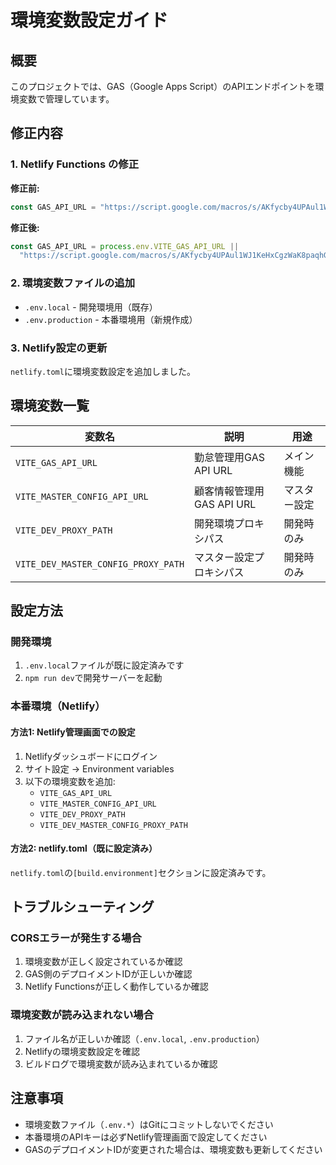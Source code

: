 # 環境変数設定ガイド

## 概要

このプロジェクトでは、GAS（Google Apps Script）のAPIエンドポイントを環境変数で管理しています。

## 修正内容

### 1. Netlify Functions の修正

**修正前:**
```javascript
const GAS_API_URL = "https://script.google.com/macros/s/AKfycby4UPAul1WJ1KeHxCgzWaK8paqhGfEwy2UDuujoAmSZr7CVYy-qo2gBjk8cersds25_xQ/exec";
```

**修正後:**
```javascript
const GAS_API_URL = process.env.VITE_GAS_API_URL ||
  "https://script.google.com/macros/s/AKfycby4UPAul1WJ1KeHxCgzWaK8paqhGfEwy2UDuujoAmSZr7CVYy-qo2gBjk8cersds25_xQ/exec";
```

### 2. 環境変数ファイルの追加

- `.env.local` - 開発環境用（既存）
- `.env.production` - 本番環境用（新規作成）

### 3. Netlify設定の更新

`netlify.toml`に環境変数設定を追加しました。

## 環境変数一覧

| 変数名 | 説明 | 用途 |
|--------|------|------|
| `VITE_GAS_API_URL` | 勤怠管理用GAS API URL | メイン機能 |
| `VITE_MASTER_CONFIG_API_URL` | 顧客情報管理用GAS API URL | マスター設定 |
| `VITE_DEV_PROXY_PATH` | 開発環境プロキシパス | 開発時のみ |
| `VITE_DEV_MASTER_CONFIG_PROXY_PATH` | マスター設定プロキシパス | 開発時のみ |

## 設定方法

### 開発環境

1. `.env.local`ファイルが既に設定済みです
2. `npm run dev`で開発サーバーを起動

### 本番環境（Netlify）

#### 方法1: Netlify管理画面での設定

1. Netlifyダッシュボードにログイン
2. サイト設定 → Environment variables
3. 以下の環境変数を追加:
   - `VITE_GAS_API_URL`
   - `VITE_MASTER_CONFIG_API_URL`
   - `VITE_DEV_PROXY_PATH`
   - `VITE_DEV_MASTER_CONFIG_PROXY_PATH`

#### 方法2: netlify.toml（既に設定済み）

`netlify.toml`の`[build.environment]`セクションに設定済みです。

## トラブルシューティング

### CORSエラーが発生する場合

1. 環境変数が正しく設定されているか確認
2. GAS側のデプロイメントIDが正しいか確認
3. Netlify Functionsが正しく動作しているか確認

### 環境変数が読み込まれない場合

1. ファイル名が正しいか確認（`.env.local`, `.env.production`）
2. Netlifyの環境変数設定を確認
3. ビルドログで環境変数が読み込まれているか確認

## 注意事項

- 環境変数ファイル（`.env.*`）はGitにコミットしないでください
- 本番環境のAPIキーは必ずNetlify管理画面で設定してください
- GASのデプロイメントIDが変更された場合は、環境変数も更新してください
